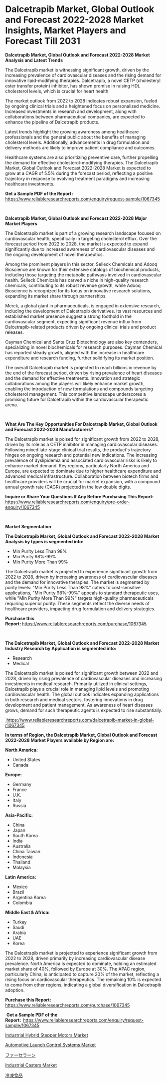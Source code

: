 <p><h1>Dalcetrapib Market, Global Outlook and Forecast 2022-2028 Market Insights, Market Players and Forecast Till 2031</h1></p><p><strong>Dalcetrapib Market, Global Outlook and Forecast 2022-2028 Market Analysis and Latest Trends</strong></p>
<p><p>The Dalcetrapib market is witnessing significant growth, driven by the increasing prevalence of cardiovascular diseases and the rising demand for innovative lipid-modifying therapies. Dalcetrapib, a novel CETP (cholesteryl ester transfer protein) inhibitor, has shown promise in raising HDL cholesterol levels, which is crucial for heart health.</p><p>The market outlook from 2022 to 2028 indicates robust expansion, fueled by ongoing clinical trials and a heightened focus on personalized medicine. Increased investments in research and development, along with collaborations between pharmaceutical companies, are expected to enhance the pipeline of Dalcetrapib products.</p><p>Latest trends highlight the growing awareness among healthcare professionals and the general public about the benefits of managing cholesterol levels. Additionally, advancements in drug formulation and delivery methods are likely to improve patient compliance and outcomes.</p><p>Healthcare systems are also prioritizing preventive care, further propelling the demand for effective cholesterol-modifying therapies. The Dalcetrapib Market, Global Outlook and Forecast 2022-2028 Market is expected to grow at a CAGR of 5.5% during the forecast period, reflecting a positive trajectory in response to evolving treatment paradigms and increasing healthcare investments.</p></p>
<p><strong>Get a Sample PDF of the Report:&nbsp;</strong> <a href="https://www.reliableresearchreports.com/enquiry/request-sample/1067345">https://www.reliableresearchreports.com/enquiry/request-sample/1067345</a></p>
<p>&nbsp;</p>
<p><strong>Dalcetrapib Market, Global Outlook and Forecast 2022-2028 Major Market Players</strong></p>
<p><p>The Dalcetrapib market is part of a growing research landscape focused on cardiovascular health, specifically in targeting cholesterol efflux. Over the forecast period from 2022 to 2028, the market is expected to expand significantly due to increased awareness of cardiovascular diseases and the ongoing development of novel therapeutics.</p><p>Among the prominent players in this sector, Selleck Chemicals and Adooq Bioscience are known for their extensive catalogs of biochemical products, including those targeting the metabolic pathways involved in cardiovascular health. Selleck Chemicals has carved a niche in high-quality research chemicals, contributing to its robust revenue growth, while Adooq Bioscience is recognized for its focus on innovative research solutions, expanding its market share through partnerships.</p><p>Merck, a global giant in pharmaceuticals, is engaged in extensive research, including the development of Dalcetrapib derivatives. Its vast resources and established market presence suggest a strong foothold in the cardiovascular segment, expecting significant revenue influx from Dalcetrapib-related products driven by ongoing clinical trials and product releases.</p><p>Cayman Chemical and Santa Cruz Biotechnology are also key contenders, specializing in novel biochemicals for research purposes. Cayman Chemical has reported steady growth, aligned with the increase in healthcare expenditure and research funding, further solidifying its market position.</p><p>The overall Dalcetrapib market is projected to reach billions in revenue by the end of the forecast period, driven by rising prevalence of heart diseases and the demand for effective treatments. Innovation and strategic collaborations among the players will likely enhance market growth, enabling the introduction of new formulations and compounds targeting cholesterol management. This competitive landscape underscores a promising future for Dalcetrapib within the cardiovascular therapeutic arena.</p></p>
<p>&nbsp;</p>
<p><strong>What Are The Key Opportunities For Dalcetrapib Market, Global Outlook and Forecast 2022-2028 Manufacturers?</strong></p>
<p><p>The Dalcetrapib market is poised for significant growth from 2022 to 2028, driven by its role as a CETP inhibitor in managing cardiovascular diseases. Following mixed late-stage clinical trial results, the product's trajectory hinges on ongoing research and potential new indications. The increasing prevalence of dyslipidemia and associated cardiovascular risks is likely to enhance market demand. Key regions, particularly North America and Europe, are expected to dominate due to higher healthcare expenditure and advanced medical infrastructure. Collaboration between biotech firms and healthcare providers will be crucial for market expansion, with a compound annual growth rate (CAGR) projected in the low double digits.</p></p>
<p><strong>Inquire or Share Your Questions If Any Before Purchasing This Report:</strong> <a href="https://www.reliableresearchreports.com/enquiry/pre-order-enquiry/1067345">https://www.reliableresearchreports.com/enquiry/pre-order-enquiry/1067345</a></p>
<p>&nbsp;</p>
<p><strong>Market Segmentation</strong></p>
<p><strong>The Dalcetrapib Market, Global Outlook and Forecast 2022-2028 Market Analysis by types is segmented into:</strong></p>
<p><ul><li>Min Purity Less Than 98%</li><li>Min Purity 98%-99%</li><li>Min Purity More Than 99%</li></ul></p>
<p><p>The Dalcetrapib market is projected to experience significant growth from 2022 to 2028, driven by increasing awareness of cardiovascular diseases and the demand for innovative therapies. The market is segmented by purity levels: "Min Purity Less Than 98%" caters to cost-sensitive applications, "Min Purity 98%-99%" appeals to standard therapeutic uses, while "Min Purity More Than 99%" targets high-quality pharmaceuticals requiring superior purity. These segments reflect the diverse needs of healthcare providers, impacting drug formulation and delivery strategies.</p></p>
<p><strong>Purchase this Report:&nbsp;</strong><a href="https://www.reliableresearchreports.com/purchase/1067345">https://www.reliableresearchreports.com/purchase/1067345</a></p>
<p>&nbsp;</p>
<p><strong>The Dalcetrapib Market, Global Outlook and Forecast 2022-2028 Market Industry Research by Application is segmented into:</strong></p>
<p><ul><li>Research</li><li>Medical</li></ul></p>
<p><p>The Dalcetrapib market is poised for significant growth between 2022 and 2028, driven by rising prevalence of cardiovascular diseases and increasing investments in medical research. Primarily utilized in clinical settings, Dalcetrapib plays a crucial role in managing lipid levels and promoting cardiovascular health. The global outlook indicates expanding applications in both research and medical sectors, fostering innovations in drug development and patient management. As awareness of heart diseases grows, demand for such therapeutic agents is expected to rise substantially.</p></p>
<p><a href="https://www.reliableresearchreports.com/dalcetrapib-market-in-global-r1067345">&nbsp;https://www.reliableresearchreports.com/dalcetrapib-market-in-global-r1067345</a></p>
<p><strong>In terms of Region, the Dalcetrapib Market, Global Outlook and Forecast 2022-2028 Market Players available by Region are:</strong></p>
<p>
    <p> <strong> North America: </strong>
        <ul>
            <li>United States</li>
            <li>Canada</li>
        </ul>
        </p> 
    <p> <strong> Europe: </strong>
        <ul>
            <li>Germany</li>
            <li>France</li>
            <li>U.K.</li>
            <li>Italy</li>
            <li>Russia</li>
        </ul>
        </p> 
    <p> <strong> Asia-Pacific: </strong>
        <ul>
            <li>China</li>
            <li>Japan</li>
            <li>South Korea</li>
            <li>India</li>
            <li>Australia</li>
            <li>China Taiwan</li>
            <li>Indonesia</li>
            <li>Thailand</li>
            <li>Malaysia</li>
        </ul>
        </p> 
    <p> <strong> Latin America: </strong>
        <ul>
            <li>Mexico</li>
            <li>Brazil</li>
            <li>Argentina Korea</li>
            <li>Colombia</li>
        </ul>
        </p> 
    <p> <strong> Middle East & Africa: </strong>
        <ul>
            <li>Turkey</li>
            <li>Saudi</li>
            <li>Arabia</li>
            <li>UAE</li>
            <li>Korea</li>
        </ul>
    </p>
    </p>
<p><p>The Dalcetrapib market is projected to experience significant growth from 2022 to 2028, driven primarily by increasing cardiovascular disease prevalence. North America is expected to dominate, holding an estimated market share of 40%, followed by Europe at 30%. The APAC region, particularly China, is anticipated to capture 20% of the market, reflecting a rising focus on cardiovascular therapeutics. The remaining 10% is expected to come from other regions, indicating a global diversification in Dalcetrapib adoption.</p></p>
<p><strong>Purchase this Report: </strong><a href="https://www.reliableresearchreports.com/purchase/1067345">https://www.reliableresearchreports.com/purchase/1067345</a></p>
<p>&nbsp;<strong>Get a Sample PDF of the Report:&nbsp;&nbsp;</strong><a href="https://www.reliableresearchreports.com/enquiry/request-sample/1067345">https://www.reliableresearchreports.com/enquiry/request-sample/1067345</a></p>
<p><strong></strong></p>
<p><p><a href="https://www.linkedin.com/pulse/industrial-hybrid-stepper-motors-market-growth-outlook-from-2024-ebnrf?trackingId=r2MxennxSCO6DhcfvS6JJg%3D%3D">Industrial Hybrid Stepper Motors Market</a></p><p><a href="https://issuu.com/reportprime-2/docs/automotive-launch-control-systems-m_74cd8f5dc5ee54">Automotive Launch Control Systems Market</a></p><p><a href="https://medium.com/@uyjtuy6/%E6%AC%A1%E3%81%AE%E6%96%87%E3%82%92%E6%97%A5%E6%9C%AC%E8%AA%9E%E3%81%AB%E7%BF%BB%E8%A8%B3%E3%81%97%E3%81%A6%E3%81%8F%E3%81%A0%E3%81%95%E3%81%84-143%E3%83%9A%E3%83%BC%E3%82%B8%E3%83%AC%E3%83%9D%E3%83%BC%E3%83%88%E3%81%AB%E3%81%8A%E3%81%84%E3%81%A6-%E3%82%B0%E3%83%AD%E3%83%BC%E3%83%90%E3%83%AB%E3%83%95%E3%83%AB%E3%82%BB%E3%83%A9%E3%83%A9%E3%83%B3%E5%B8%82%E5%A0%B4%E3%81%AE%E5%88%86%E6%9E%90-%E3%83%88%E3%83%AC%E3%83%B3%E3%83%89-%E4%BA%88%E6%B8%AC-%E6%88%90%E9%95%B7%E6%A9%9F%E4%BC%9A-2024%E5%B9%B4-2031%E5%B9%B4-7ae8de5c9123">ファーセラーン</a></p><p><a href="https://www.linkedin.com/pulse/future-innovation-global-industrial-casters-market-growth-opportunities-9i04f?trackingId=RJnwWYuCQCqmSRPDh8l%2Fpg%3D%3D">Industrial Casters Market</a></p><p><a href="https://medium.com/@uyjtuy6/%E5%86%B7%E5%87%8D%E9%A3%9F%E5%93%81%E5%B8%82%E5%A0%B4%E3%81%AE%E6%A6%82%E8%A6%81-%E5%9C%B0%E5%9F%9F%E3%81%AE%E8%A6%8B%E9%80%9A%E3%81%97%E3%81%A8%E7%AB%B6%E4%BA%89%E6%88%A6%E7%95%A5-2024%E5%B9%B4%E3%81%8B%E3%82%892031%E5%B9%B4%E3%81%BE%E3%81%A7%E3%81%AE%E6%9C%9F%E9%96%93%E3%81%AB%E3%81%8A%E3%81%91%E3%82%8B%E5%86%B7%E5%87%8D%E9%A3%9F%E5%93%81%E5%B8%82%E5%A0%B4%E3%81%AE%E4%BA%88%E6%B8%AC%E3%81%AF-%E5%B9%B4%E5%B9%B3%E5%9D%87%E6%88%90%E9%95%B7%E7%8E%87-cagr-%E3%81%8C4-1-%E3%81%A7%E6%88%90%E9%95%B7%E3%81%99%E3%82%8B%E3%81%93%E3%81%A8%E3%81%8C%E6%9C%9F%E5%BE%85%E3%81%95%E3%82%8C%E3%81%A6%E3%81%84%E3%81%BE%E3%81%99-5608b5188903">冷凍食品</a></p></p>